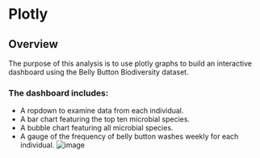 # Plotly
## Overview
The purpose of this analysis is to use plotly graphs to build an interactive dashboard using the Belly Button Biodiversity dataset.

### The dashboard includes:

- A ropdown to examine data from each individual.
- A bar chart featuring the top ten microbial species.
- A bubble chart featuring all microbial species.
- A gauge of the frequency of belly button washes weekly for each individual.
![image](https://user-images.githubusercontent.com/96217224/160304203-fa7faf2e-1146-4e06-bc72-04ac75b3cac0.png)
